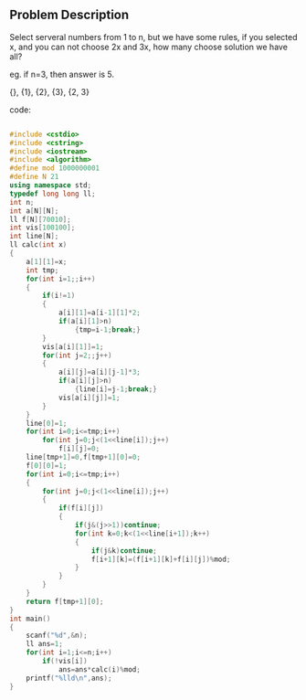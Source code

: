 ## Problem Description

Select serveral numbers from 1 to n, but we have some rules, if you selected x, and you can not choose 2x and 3x, how many choose solution we have all?

eg.
if n=3, then answer is 5.

{}, {1}, {2}, {3}, {2, 3}


code:

```c++

#include <cstdio>
#include <cstring>
#include <iostream>
#include <algorithm>
#define mod 1000000001
#define N 21
using namespace std;
typedef long long ll;
int n;
int a[N][N];
ll f[N][70010];
int vis[100100];
int line[N];
ll calc(int x)
{
    a[1][1]=x;
    int tmp;
    for(int i=1;;i++)
    {
        if(i!=1)
        {
            a[i][1]=a[i-1][1]*2;
            if(a[i][1]>n)
                {tmp=i-1;break;}
        }
        vis[a[i][1]]=1;
        for(int j=2;;j++)
        {
            a[i][j]=a[i][j-1]*3;
            if(a[i][j]>n)
                {line[i]=j-1;break;}
            vis[a[i][j]]=1;
        }
    }
    line[0]=1;
    for(int i=0;i<=tmp;i++)
        for(int j=0;j<(1<<line[i]);j++)
            f[i][j]=0;
    line[tmp+1]=0,f[tmp+1][0]=0;
    f[0][0]=1;
    for(int i=0;i<=tmp;i++)
    {
        for(int j=0;j<(1<<line[i]);j++)
        {
            if(f[i][j])
            {
                if(j&(j>>1))continue;
                for(int k=0;k<(1<<line[i+1]);k++)
                {
                    if(j&k)continue;
                    f[i+1][k]=(f[i+1][k]+f[i][j])%mod;
                }
            }
        }
    }
    return f[tmp+1][0];
}
int main()
{
    scanf("%d",&n);
    ll ans=1;
    for(int i=1;i<=n;i++)
        if(!vis[i])
            ans=ans*calc(i)%mod;
    printf("%lld\n",ans);
}

```